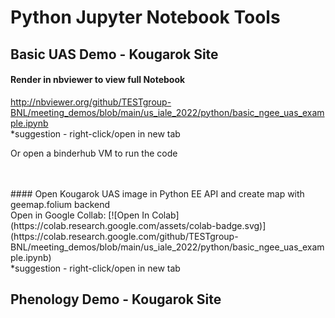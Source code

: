 # Python Jupyter Notebook Tools <br>

## Basic UAS Demo - Kougarok Site <br>
#### Render in nbviewer to view full Notebook
http://nbviewer.org/github/TESTgroup-BNL/meeting_demos/blob/main/us_iale_2022/python/basic_ngee_uas_example.ipynb <br>
*suggestion - right-click/open in new tab
<br>

Or open a binderhub VM to run the code <br>

<br>
<br>
#### Open Kougarok UAS image in Python EE API and create map with geemap.folium backend <br>
Open in Google Collab: [![Open In Colab](https://colab.research.google.com/assets/colab-badge.svg)](https://colab.research.google.com/github/TESTgroup-BNL/meeting_demos/blob/main/us_iale_2022/python/basic_ngee_uas_example.ipynb) <br>
*suggestion - right-click/open in new tab
<br>

## Phenology Demo - Kougarok Site <br>
